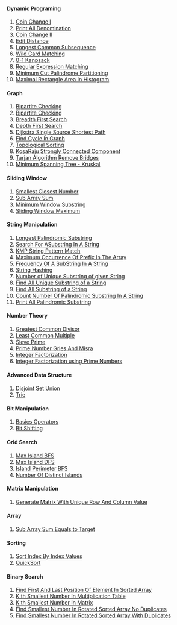 <h4>Dynamic Programing </h4>
<ol>
    <li><a href="https://github.com/Arx1971/Algorithms-Implementation-In-Java/tree/master/src/DynamicProgramming/CoinChange_I">Coin Change I</a></li>
    <li><a href="https://github.com/Arx1971/Algorithms-Implementation-In-Java/tree/master/src/DynamicProgramming/CoinChnagePrintAllDenomination">Print All Denomination</a></li>
    <li><a href="https://github.com/Arx1971/Algorithms-Implementation-In-Java/tree/master/src/DynamicProgramming/CoinChnage_II">Coin Change II</a></li>
    <li><a href="https://github.com/Arx1971/Algorithms-Implementation-In-Java/tree/master/src/DynamicProgramming/EditDistance">Edit Distance</a></li>
    <li><a href="https://github.com/Arx1971/Algorithms-Implementation-In-Java/tree/master/src/DynamicProgramming/LongestIncreasingSubsequence">Longest Common Subsequence</a></li>
    <li><a href="https://github.com/Arx1971/Algorithms-Implementation-In-Java/tree/master/src/DynamicProgramming/WildCardMatching">Wild Card Matching</a></li>
    <li><a href="https://github.com/Arx1971/Algorithms-Implementation-In-Java/tree/master/src/DynamicProgramming/knapsack01">0-1 Kanpsack</a></li>
    <li><a href="https://github.com/Arx1971/Algorithms-Implementation-In-Java/tree/master/src/DynamicProgramming/RegularExpressionMatching">Regular Expression Matching</a></li>
    <li><a href="https://github.com/Arx1971/Algorithms-Implementation-In-Java/tree/master/src/DynamicProgramming/PalindromePartitioning">Minimum Cut Palindrome Partitioning</a></li>
    <li><a href="https://github.com/Arx1971/Algorithms-Implementation-In-Java/tree/master/src/DynamicProgramming/MaximalRectangleAreaInHistogram">Maximal Rectangle Area In Histogram</a></li>
</ol>

<h4>Graph</h4>
<ol>
    <li><a href="https://github.com/Arx1971/Algorithms-Implementation-In-Java/tree/master/src/Graph/BipartiteCheckingRecursive">Bipartite Checking</a></li>
    <li><a href="https://github.com/Arx1971/Algorithms-Implementation-In-Java/tree/master/src/Graph/BipartiteCheckingNonRecursive">Bipartite Checking</a></li>
    <li><a href="https://github.com/Arx1971/Algorithms-Implementation-In-Java/tree/master/src/Graph/BreadthFirstSearch">Breadth First Search</a></li>
    <li><a href="https://github.com/Arx1971/Algorithms-Implementation-In-Java/tree/master/src/Graph/DepthFirstSearch">Depth First Search</a></li>
    <li><a href="https://github.com/Arx1971/Algorithms-Implementation-In-Java/tree/master/src/Graph/DijkstraSingleSourceShortestPath">Dijkstra Single Source Shortest Path</a></li>
    <li><a href="https://github.com/Arx1971/Algorithms-Implementation-In-Java/tree/master/src/Graph/FindingCycleInDirectedGraph">Find Cycle In Graph</a></li>
    <li><a href="https://github.com/Arx1971/Algorithms-Implementation-In-Java/tree/master/src/Graph/TopologicalSorting">Topological Sorting</a></li>
    <li><a href="https://github.com/Arx1971/Algorithms-Implementation-In-Java/tree/master/src/Graph/KosaRajuStronglyConnectedComponent">KosaRaju Strongly Connected Component</a></li>
    <li><a href="https://github.com/Arx1971/Algorithms-Implementation-In-Java/tree/master/src/Graph/BridgesInGraph">Tarjan Algorithm Remove Bridges</a></li>
    <li><a href="https://github.com/Arx1971/Algorithms-Implementation-In-Java/tree/master/src/Graph/MinimumSpanningTreeKruskal">Minimum Spanning Tree - Kruskal</a></li>    
</ol>

<h4>Sliding Window </h4>
<ol>
    <li><a href="https://github.com/Arx1971/Algorithms-Implementation-In-Java/tree/master/src/SlidingWindow/SmallestClosestNumber">Smallest Closest Number</a></li>
    <li><a href="https://github.com/Arx1971/Algorithms-Implementation-In-Java/tree/master/src/SlidingWindow/SubArraySum">Sub Array Sum</a></li>
    <li><a href="https://github.com/Arx1971/Algorithms-Implementation-In-Java/tree/master/src/SlidingWindow/minimumWindowSubstring">Minimum Window Substring</a></li>
    <li><a href="https://github.com/Arx1971/Algorithms-Implementation-In-Java/tree/master/src/SlidingWindow/slidingWindowMaximum">Sliding Window Maximum</a></li>
</ol>

<h4>String Manipulation</h4>
<ol>
    <li><a href="https://github.com/Arx1971/Algorithms-Implementation-In-Java/tree/master/src/StringManipulation/LongestPalindromicSubstring">Longest Palindromic Substring</a></li>
    <li><a href="https://github.com/Arx1971/Algorithms-Implementation-In-Java/tree/master/src/StringManipulation/SearchForASubstringInAString">Search For ASubstring In A String</a></li>
    <li><a href="https://github.com/Arx1971/Algorithms-Implementation-In-Java/tree/master/src/StringManipulation/KMPStringPatternMatch/">KMP String Pattern Match</a></li>
    <li><a href="https://github.com/Arx1971/Algorithms-Implementation-In-Java/tree/master/src/StringManipulation/MaximumOccurrenceOfPrefixInTheArray/">Maximum Occurrence Of Prefix In The Array</a></li>
    <li><a href="https://github.com/Arx1971/Algorithms-Implementation-In-Java/tree/master/src/StringManipulation/FrequencyOfASubStringInAString/">Frequency Of A SubString In A String</a></li>
    <li><a href="https://github.com/Arx1971/Algorithms-Implementation-In-Java/tree/master/src/StringManipulation/ComputeHash/">String Hashing</a></li>
    <li><a href="https://github.com/Arx1971/Algorithms-Implementation-In-Java/tree/master/src/StringManipulation/CountNumberUniqueSubStrings/">Number of Unique Substring of given String</a></li>
    <li><a href="https://github.com/Arx1971/Algorithms-Implementation-In-Java/tree/master/src/StringManipulation/FindAllUniqueSubstringOfString/">Find All Unique Substring of a String</a></li>
    <li><a href="https://github.com/Arx1971/Algorithms-Implementation-In-Java/tree/master/src/StringManipulation/AllTheSubstringOfAString/">Find All Substring of a String</a></li>    
    <li><a href="https://github.com/Arx1971/Algorithms-Implementation-In-Java/tree/master/src/StringManipulation/CountNumberOfPalindromicSubstringInAString">Count Number Of Palindromic Substring In A String</a></li>
    <li><a href="https://github.com/Arx1971/Algorithms-Implementation-In-Java/tree/master/src/StringManipulation/PrintAllPalindromicSubstring/">Print All Palindromic Substring</a></li>
</ol>

<h4>Number Theory</h4>
<ol>
    <li><a href="https://github.com/Arx1971/Algorithms-Implementation-In-Java/tree/master/src/NumberTheory/GreatestCommonDivisor/">Greatest Common Divisor</a></li>
    <li><a href="https://github.com/Arx1971/Algorithms-Implementation-In-Java/tree/master/src/NumberTheory/LeastCommonMultiple">Least Common Multiple</a></li>
    <li><a href="https://github.com/Arx1971/Algorithms-Implementation-In-Java/tree/master/src/NumberTheory/SievePrime">Sieve Prime</a></li>
    <li><a href="https://github.com/Arx1971/Algorithms-Implementation-In-Java/tree/master/src/NumberTheory/PrimeNumberGriesAndMisra">Prime Number Gries And Misra</a></li>
    <li><a href="https://github.com/Arx1971/Algorithms-Implementation-In-Java/tree/master/src/NumberTheory/IntegerFactorization">Integer Factorization</a></li>
    <li><a href="https://github.com/Arx1971/Algorithms-Implementation-In-Java/tree/master/src/NumberTheory/PrimeFactorization">Integer Factorization using Prime Numbers</a></li>
</ol>

<h4>Advanced Data Structure</h4>
<ol>
    <li><a href="https://github.com/Arx1971/Algorithms-Implementation-In-Java/tree/master/src/AdvancedDataStructure/DisjointSetUnion">Disjoint Set Union</a></li>
    <li><a href="https://github.com/Arx1971/Algorithms-Implementation-In-Java/tree/master/src/AdvancedDataStructure/Trie">Trie</a></li>
</ol>

<h4>Bit Manipulation</h4>
<ol>
    <li><a href="https://github.com/Arx1971/Algorithms-Implementation-In-Java/tree/master/src/BitManipulation/BasicsOperators">Basics Operators</a></li>
    <li><a href="https://github.com/Arx1971/Algorithms-Implementation-In-Java/tree/master/src/BitManipulation/BitShifting">Bit Shifting</a></li>
</ol>

<h4>Grid Search</h4>
<ol>
    <li><a href="https://github.com/Arx1971/Algorithms-Implementation-In-Java/tree/master/src/GridSearchProblem/BreadthFirstSearch/MaxAreaOfIsland">Max Island BFS</a></li>
    <li><a href="https://github.com/Arx1971/Algorithms-Implementation-In-Java/tree/master/src/GridSearchProblem/DepthFirstSearch/MaxAreaOfIsland">Max Island DFS</a></li>
    <li><a href="https://github.com/Arx1971/Algorithms-Implementation-In-Java/tree/master/src/GridSearchProblem/BreadthFirstSearch/IslandPerimeter">Island Perimeter BFS</a></li>
    <li><a href="https://github.com/Arx1971/Algorithms-Implementation-In-Java/tree/master/src/GridSearchProblem/BreadthFirstSearch/NumberOfDistinctIslands">Number Of Distinct Islands</a></li>
</ol>

<h4>Matrix Manipulation </h4>
<ol>
    <li><a href="https://github.com/Arx1971/Algorithms-Implementation-In-Java/tree/master/src/Matrix/GenerateMatrixWithUniqueRowAndColumnValue">Generate Matrix With Unique Row And Column Value</a></li>
</ol>

<h4>Array </h4>
<ol>
    <li><a href="https://github.com/Arx1971/Algorithms-Implementation-In-Java/tree/master/src/Array/SubArrayWithGivenSum">Sub Array Sum Equals to Target</a></li>
</ol>

<h4>Sorting</h4>
<ol>
    <li><a href="https://github.com/Arx1971/Algorithms-Implementation-In-Java/tree/master/src/SortingAlgorithms/SortIndexByIndexValues">Sort Index By Index Values</a></li>
    <li><a href="https://github.com/Arx1971/Algorithms-Implementation-In-Java/tree/master/src/SortingAlgorithms/QuickSort">QuickSort</a></li>
</ol>

<h4>Binary Search</h4>
<ol>
    <li><a href="https://github.com/Arx1971/Algorithms-Implementation-In-Java/tree/master/src/BinarySearch/FindFirstAndLastPositionOfElementInSortedArray">Find First And Last Position Of Element In Sorted Array</a></li>
    <li><a href="https://github.com/Arx1971/Algorithms-Implementation-In-Java/tree/master/src/BinarySearch/KthSmallestNumberInMultiplicationTable">K th Smallest Number In Multiplication Table</a></li>
    <li><a href="https://github.com/Arx1971/Algorithms-Implementation-In-Java/tree/master/src/BinarySearch/KthSmallestNumberInMatrix">K th Smallest Number In Matrix</a></li>
    <li><a href="https://github.com/Arx1971/Algorithms-Implementation-In-Java/tree/master/src/BinarySearch/FindSmallestNumberInRotatedSortedArrayNoDuplicates">Find Smallest Number In Rotated Sorted Array No Duplicates</a></li>
    <li><a href="https://github.com/Arx1971/Algorithms-Implementation-In-Java/tree/master/src/BinarySearch/FindSmallestNumberInRotatedSortedArrayDuplicates">Find Smallest Number In Rotated Sorted Array With Duplicates</a></li>
</ol>